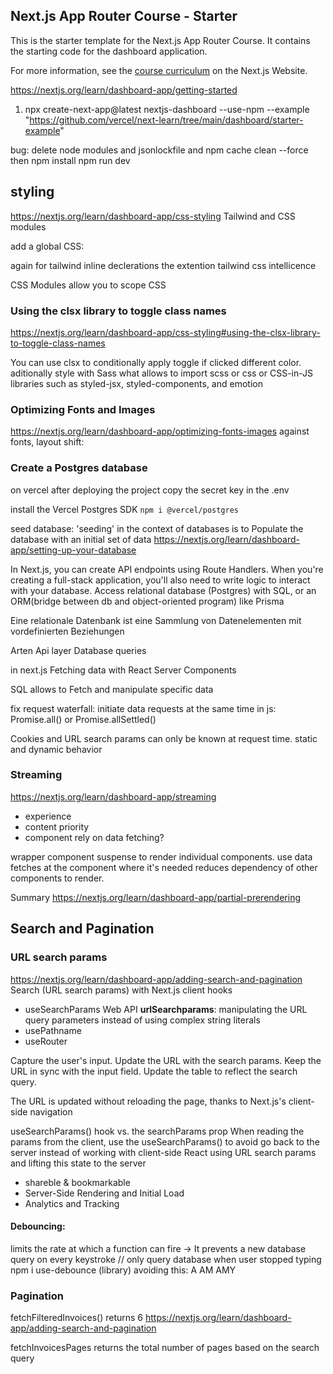 ## Next.js App Router Course - Starter

This is the starter template for the Next.js App Router Course. It contains the starting code for the dashboard application.

For more information, see the [course curriculum](https://nextjs.org/learn) on the Next.js Website.

https://nextjs.org/learn/dashboard-app/getting-started

1. npx create-next-app@latest nextjs-dashboard --use-npm --example "https://github.com/vercel/next-learn/tree/main/dashboard/starter-example"

bug: delete node modules and jsonlockfile and npm cache clean --force
then npm install
npm run dev  

## styling
https://nextjs.org/learn/dashboard-app/css-styling
Tailwind and CSS modules

add a global CSS:

again for tailwind inline declerations the extention tailwind css intellicence

CSS Modules allow you to scope CSS


### Using the clsx library to toggle class names
https://nextjs.org/learn/dashboard-app/css-styling#using-the-clsx-library-to-toggle-class-names

You can use clsx to conditionally apply toggle if clicked different color.
aditionally style with Sass what allows to import scss or css
or
CSS-in-JS libraries such as styled-jsx, styled-components, and emotion

### Optimizing Fonts and Images
https://nextjs.org/learn/dashboard-app/optimizing-fonts-images
against fonts, layout shift:

### Create a Postgres database
on vercel after deploying the project
copy the secret key in the .env 

install the Vercel Postgres SDK
``
npm i @vercel/postgres
``

seed database:
 'seeding' in the context of databases is to Populate the database with an initial set of data
 https://nextjs.org/learn/dashboard-app/setting-up-your-database



 In Next.js, you can create API endpoints using Route Handlers.
 When you're creating a full-stack application, you'll also need to write logic to interact with your database. Access relational database (Postgres) with SQL, or an ORM(bridge between db and object-oriented program) like Prisma

 Eine relationale Datenbank ist eine Sammlung von Datenelementen mit vordefinierten Beziehungen

Arten 
Api layer
Database queries

 in next.js Fetching data with React Server Components

 SQL allows to Fetch and manipulate specific data




fix request waterfall: initiate data requests at the same time
in js: Promise.all() or Promise.allSettled()


Cookies and URL search params can only be known at request time.
static and dynamic behavior


### Streaming
https://nextjs.org/learn/dashboard-app/streaming
- experience
- content priority
- component rely on data fetching?

wrapper component suspense to render individual components.
use data fetches at the component where it's needed reduces dependency of other components to render.


Summary
https://nextjs.org/learn/dashboard-app/partial-prerendering

## Search and Pagination
### URL search params
https://nextjs.org/learn/dashboard-app/adding-search-and-pagination
Search (URL search params) with Next.js client hooks
- useSearchParams
Web API **urlSearchparams**: manipulating the URL query parameters instead of using complex string literals
- usePathname
- useRouter

Capture the user's input.
Update the URL with the search params.
Keep the URL in sync with the input field.
Update the table to reflect the search query.

The URL is updated without reloading the page, thanks to Next.js's client-side navigation

useSearchParams() hook vs. the searchParams prop
When reading the params from the client, use the useSearchParams() to avoid go back to the server
instead of working with client-side React using URL search params and lifting this state to the server
- shareble & bookmarkable
- Server-Side Rendering and Initial Load
- Analytics and Tracking

#### Debouncing: 
limits the rate at which a function can fire ->
It prevents a new database query on every keystroke
// only query database when user stopped typing
npm i use-debounce (library)
avoiding this:
A
AM
AMY

### Pagination 
fetchFilteredInvoices() returns 6
https://nextjs.org/learn/dashboard-app/adding-search-and-pagination

fetchInvoicesPages returns the total number of pages based on the search query

